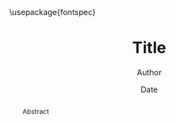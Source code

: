 ---
title: Title
author: Author
date: Date
abstract: Abstract

csl: apa.csl

documentclass: article
indent: true
fontsize: 12pt

mainfont: Goudy Old Style

header-includes:
  - \usepackage{fontspec}
...
